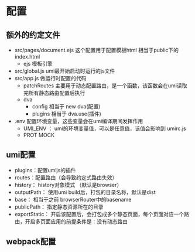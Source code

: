 # 配置

## 额外的约定文件

- src/pages/document.ejs  这个配置用于配置模板html 相当于public下的index.html
  - ejs 模板引擎
- src/global.js umi最开始启动时运行的js文件
- src/app.js  做运行时配置的代码
  - patchRoutes 主要用于动态配置路由，是一个函数，该函数会在umi读取完所有静态路由配置后执行
  - dva
    - config  相当于 new dva(配置)
    - plugins  相当于 dva.use(插件)
- .env  配置环境变量，这些变量会在umi编译期间发挥作用
  - UMI_ENV ： umi的环境变量值，可以是任意值，该值会影响到 umirc.js 
  - PROT
  MOCK

## umi配置

- plugins：配置umijs的插件
- routes：配置路由（会导致约定式路由失效）
- history： history对象模式 （默认是browser）
- outputPath： 使用umi build后，打包的目录名称，默认是dist
- base： 相当于之前 browserRouter中的basename
- publicPath： 指定静态资源所在的目录
- exportStatic： 开启该配置后，会打包成多个静态页面，每个页面对应一个路由，开启多页面应用的前提条件是：没有动态路由

## webpack配置